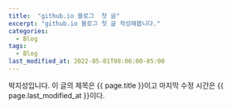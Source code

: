 ```yaml
---
title:  "github.io 블로그  첫 글"
excerpt: "github.io 블로그 첫 글 작성해봅니다."
categories:
  - Blog
tags:
  - Blog
last_modified_at: 2022-05-01T08:06:00-05:00
---
```

박지성입니다.
이 글의 제목은 {{ page.title }}이고
마지막 수정 시간은 {{ page.last_modified_at }}이다.







